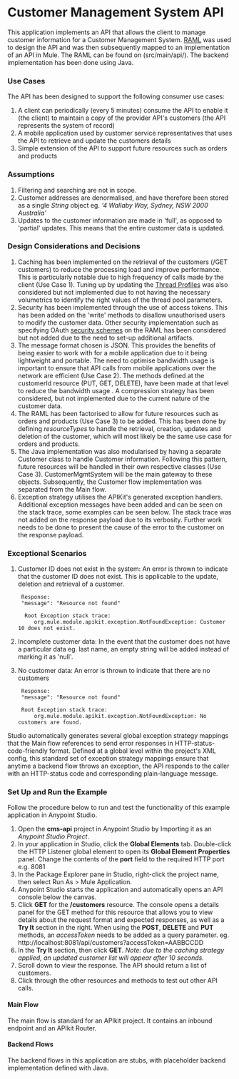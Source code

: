 # Customer Management System API #

This application implements an API that allows the client to manage customer information for a Customer Management System. [RAML](http://raml.org/) was used to design the API and was then subsequently mapped to an implementation of an API in Mule. The RAML can be found on (src/main/api/). The backend implementation has been done using Java.

### Use Cases ###

The API has been designed to support the following consumer use cases:

1. A client can periodically (every 5 minutes) consume the API to enable it (the client) to maintain a copy of the provider API's customers (the API represents the system of record)
2. A mobile application used by customer service representatives that uses the API to retrieve and update the customers details
3. Simple extension of the API to support future resources such as orders and products 

### Assumptions ###

1. Filtering and searching are not in scope.
2. Customer addresses are denormalised, and have therefore been stored as a single *String* object eg. *'4 Wallaby Way, Sydney, NSW 2000 Australia'*
3. Updates to the customer information are made in 'full', as opposed to 'partial' updates. This means that the entire customer data is updated.

### Design Considerations and Decisions ###

1. Caching has been implemented on the retrieval of the customers (/GET customers) to reduce the processing load and improve performance. This is particularly notable due to high frequency of calls made by the client (Use Case 1). Tuning up by updating the [Thread Profiles](https://docs.mulesoft.com/mule-user-guide/v/3.6/tuning-performance) was also considered but not implemented due to not having the necessary volumetrics to identify the right values of the thread pool parameters.
2. Security has been implemented through the use of access tokens. This has been added on the 'write' methods to disallow unauthorised users to modify the customer data. Other security implementation such as specifying OAuth [security schemes](https://github.com/raml-org/raml-spec/blob/master/versions/raml-08/raml-08.md#security) on the RAML has been considered but not added due to the need to set-up additional artifacts.
3. The message format chosen is JSON. This provides the benefits of being easier to work with for a mobile application due to it being lightweight and portable. The need to optimise bandwidth usage is important to ensure that API calls from mobile applications over the network are efficient (Use Case 2). The methods defined at the customerId resource (PUT, GET, DELETE), have been made at that level to reduce the bandwidth usage . A compression strategy has been considered, but not implemented due to the current nature of the customer data.
4. The RAML has been factorised to allow for future resources such as orders and products (Use Case 3) to be added. This has been done by defining *resourceTypes* to handle the retrieval, creation, updates and deletion of the customer, which will most likely be the same use case for orders and products.
5. The Java implementation was also modularised by having a separate Customer class to handle Customer information. Following this pattern, future resources will be handled in their own respective classes (Use Case 3). CustomerMgmtSystem will be the main gateway to these objects. Subsequently, the Customer flow implementation was separated from the Main flow.
6. Exception strategy utilises the APIKit's generated exception handlers. Additional exception messages have been added and can be seen on the stack trace, some examples can be seen below. The stack trace was not added on the response payload due to its verbosity. Further work needs to be done to present the cause of the error to the customer on the response payload.

### Exceptional Scenarios ###

1. Customer ID does not exist in the system:
		An error is thrown to indicate that the customer ID does not exist. This is applicable to the update, deletion and retrieval of a customer.

		Response:
		"message": "Resource not found"

		 Root Exception stack trace:
			org.mule.module.apikit.exception.NotFoundException: Customer 10 does not exist.

2. Incomplete customer data:
		In the event that the customer does not have a particular data eg. last name, an empty string will be added instead of marking it as 'null'.

3. No customer data:
		An error is thrown to indicate that there are no customers

		Response:
		"message": "Resource not found"

		Root Exception stack trace:
			org.mule.module.apikit.exception.NotFoundException: No customers are found.

Studio automatically generates several global exception strategy mappings that the Main flow references to send error responses in HTTP-status-code-friendly format. Defined at a global level within the project's XML config, this standard set of exception strategy mappings ensure that anytime a backend flow throws an exception, the API responds to the caller with an HTTP-status code and corresponding plain-language message.

### Set Up and Run the Example ###

Follow the procedure below to run and test the functionality of this example application in Anypoint Studio.

1. Open the **cms-api** project in Anypoint Studio by Importing it as an *Anypoint Studio Project*.
2. In your application in Studio, click the **Global Elements** tab. Double-click the HTTP Listener global element to open its **Global Element Properties** panel. Change the contents of the **port** field to the required HTTP port e.g. 8081
3. In the Package Explorer pane in Studio, right-click the project name, then select Run As > Mule Application.
4. Anypoint Studio starts the application and automatically opens an API console below the canvas.
5. Click **GET** for the **/customers** resource.
The console opens a details panel for the GET method for this resource that allows you to view details about the request format and expected responses, as well as a **Try It** section in the right.
When using the **POST**, **DELETE** and **PUT** methods, an *accessToken* needs to be added as a query parameter. eg. http://localhost:8081/api/customers?accessToken=AABBCCDD
6. In the **Try It** section, then click **GET**. *Note: due to the caching strategy applied, an updated customer list will appear after 10 seconds.*
7. Scroll down to view the response. The API should return a list of customers.
8. Click through the other resources and methods to test out other API calls.

#### Main Flow

The main flow is standard for an APIkit project. It contains an inbound endpoint and an APIkit Router.

#### Backend Flows ####

The backend flows in this application are stubs, with placeholder backend implementation defined with Java.

